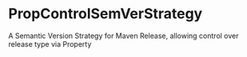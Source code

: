 # PropControlSemVerStrategy
A Semantic Version Strategy for Maven Release, allowing control over release type via Property
